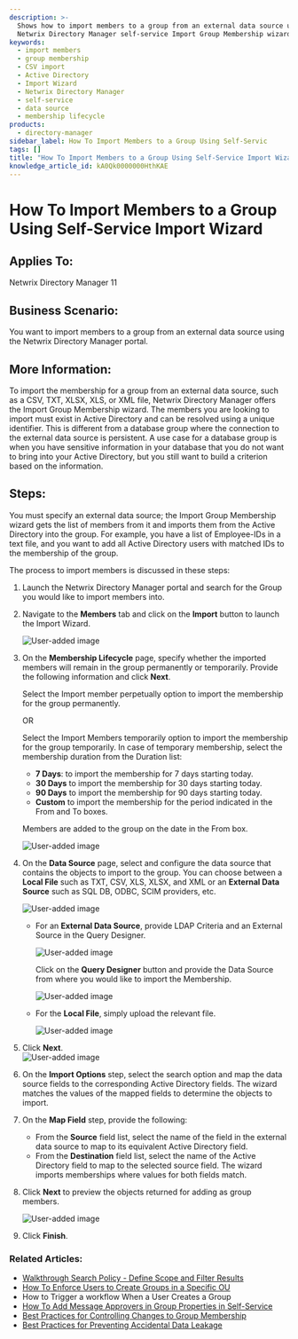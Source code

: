 ```yaml
---
description: >-
  Shows how to import members to a group from an external data source using the
  Netwrix Directory Manager self-service Import Group Membership wizard.
keywords:
  - import members
  - group membership
  - CSV import
  - Active Directory
  - Import Wizard
  - Netwrix Directory Manager
  - self-service
  - data source
  - membership lifecycle
products:
  - directory-manager
sidebar_label: How To Import Members to a Group Using Self-Servic
tags: []
title: "How To Import Members to a Group Using Self-Service Import Wizard"
knowledge_article_id: kA0Qk0000000HthKAE
---
```


# How To Import Members to a Group Using Self-Service Import Wizard

## Applies To:
Netwrix Directory Manager 11

## Business Scenario:
You want to import members to a group from an external data source using the Netwrix Directory Manager portal.

## More Information:
To import the membership for a group from an external data source, such as a CSV, TXT, XLSX, XLS, or XML file, Netwrix Directory Manager offers the Import Group Membership wizard. The members you are looking to import must exist in Active Directory and can be resolved using a unique identifier. This is different from a database group where the connection to the external data source is persistent. A use case for a database group is when you have sensitive information in your database that you do not want to bring into your Active Directory, but you still want to build a criterion based on the information.

## Steps:
You must specify an external data source; the Import Group Membership wizard gets the list of members from it and imports them from the Active Directory into the group. For example, you have a list of Employee-IDs in a text file, and you want to add all Active Directory users with matched IDs to the membership of the group.

The process to import members is discussed in these steps:

1. Launch the Netwrix Directory Manager portal and search for the Group you would like to import members into.
2. Navigate to the **Members** tab and click on the **Import** button to launch the Import Wizard.

   ![User-added image](images/ka0Qk000000Dfzp_0EMQk000001fbhN.png)

3. On the **Membership Lifecycle** page, specify whether the imported members will remain in the group permanently or temporarily. Provide the following information and click **Next**.

   Select the Import member perpetually option to import the membership for the group permanently.

   OR

   Select the Import Members temporarily option to import the membership for the group temporarily. In case of temporary membership, select the membership duration from the Duration list:

   - **7 Days**: to import the membership for 7 days starting today.
   - **30 Days** to import the membership for 30 days starting today.
   - **90 Days** to import the membership for 90 days starting today.
   - **Custom** to import the membership for the period indicated in the From and To boxes.

   Members are added to the group on the date in the From box.

   ![User-added image](images/ka0Qk000000Dfzp_0EMQk000001fbkb.png)

4. On the **Data Source** page, select and configure the data source that contains the objects to import to the group. You can choose between a **Local File** such as TXT, CSV, XLS, XLSX, and XML or an **External Data Source** such as SQL DB, ODBC, SCIM providers, etc.

   ![User-added image](images/ka0Qk000000Dfzp_0EMQk000001fYTO.png)

   - For an **External Data Source**, provide LDAP Criteria and an External Source in the Query Designer.

     ![User-added image](images/ka0Qk000000Dfzp_0EMQk000001fbpR.png)

     Click on the **Query Designer** button and provide the Data Source from where you would like to import the Membership.

     ![User-added image](images/ka0Qk000000Dfzp_0EMQk000001fc5Z.png)

   - For the **Local File**, simply upload the relevant file.

     ![User-added image](images/ka0Qk000000Dfzp_0EMQk000001fc8n.png)

5. Click **Next**.  
   ![User-added image](images/ka0Qk000000Dfzp_0EMQk000001fcDd.png)

6. On the **Import Options** step, select the search option and map the data source fields to the corresponding Active Directory fields. The wizard matches the values of the mapped fields to determine the objects to import.

7. On the **Map Field** step, provide the following:

   - From the **Source** field list, select the name of the field in the external data source to map to its equivalent Active Directory field.
   - From the **Destination** field list, select the name of the Active Directory field to map to the selected source field. The wizard imports memberships where values for both fields match.

8. Click **Next** to preview the objects returned for adding as group members.

   ![User-added image](images/ka0Qk000000Dfzp_0EMQk000001fVfD.png)

9. Click **Finish**.

### Related Articles:
- [Walkthrough Search Policy - Define Scope and Filter Results](https://docs.netwrix.com/docs/kb/directorymanager/walkthrough-search-policy-define-scope-and-filter-results)
- [How To Enforce Users to Create Groups in a Specific OU](https://docs.netwrix.com/docs/kb/directorymanager/how-to-enforce-users-to-create-groups-in-a-specific-ou.md)
- How to Trigger a workflow When a User Сreates a Group
- [How To Add Message Approvers in Group Properties in Self-Service](https://docs.netwrix.com/docs/kb/directorymanager/how-to-add-message-approvers-in-group-properties-in-groupid-portal.md)
- [Best Practices for Controlling Changes to Group Membership](https://docs.netwrix.com/docs/kb/directorymanager/how-to-enforce-users-to-create-groups-in-a-specific-ou.md)
- [Best Practices for Preventing Accidental Data Leakage](https://docs.netwrix.com/docs/kb/directorymanager/best-practices-for-preventing-accidental-data-leakage.md)
